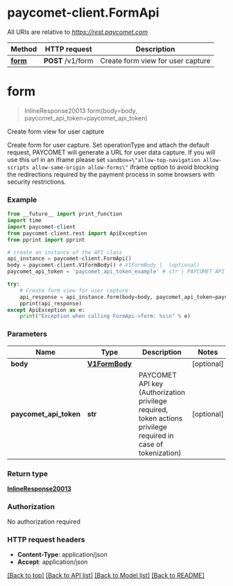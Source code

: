# paycomet-client.FormApi

All URIs are relative to *https://rest.paycomet.com*

Method | HTTP request | Description
------------- | ------------- | -------------
[**form**](FormApi.md#form) | **POST** /v1/form | Create form view for user capture

# **form**
> InlineResponse20013 form(body=body, paycomet_api_token=paycomet_api_token)

Create form view for user capture

Create form for user capture. Set operationType and attach the default request, PAYCOMET will generate a URL for user data capture. If you will use this url in an iframe please set `sandbox=\"allow-top-navigation allow-scripts allow-same-origin allow-forms\"` iframe option to avoid blocking the redirections required by the payment process in some browsers with security restrictions.

### Example
```python
from __future__ import print_function
import time
import paycomet-client
from paycomet-client.rest import ApiException
from pprint import pprint

# create an instance of the API class
api_instance = paycomet-client.FormApi()
body = paycomet-client.V1FormBody() # V1FormBody |  (optional)
paycomet_api_token = 'paycomet_api_token_example' # str | PAYCOMET API key (Authorization privilege required, token actions privilege required in case of tokenization) (optional)

try:
    # Create form view for user capture
    api_response = api_instance.form(body=body, paycomet_api_token=paycomet_api_token)
    pprint(api_response)
except ApiException as e:
    print("Exception when calling FormApi->form: %s\n" % e)
```

### Parameters

Name | Type | Description  | Notes
------------- | ------------- | ------------- | -------------
 **body** | [**V1FormBody**](V1FormBody.md)|  | [optional] 
 **paycomet_api_token** | **str**| PAYCOMET API key (Authorization privilege required, token actions privilege required in case of tokenization) | [optional] 

### Return type

[**InlineResponse20013**](InlineResponse20013.md)

### Authorization

No authorization required

### HTTP request headers

 - **Content-Type**: application/json
 - **Accept**: application/json

[[Back to top]](#) [[Back to API list]](../README.md#documentation-for-api-endpoints) [[Back to Model list]](../README.md#documentation-for-models) [[Back to README]](../README.md)

